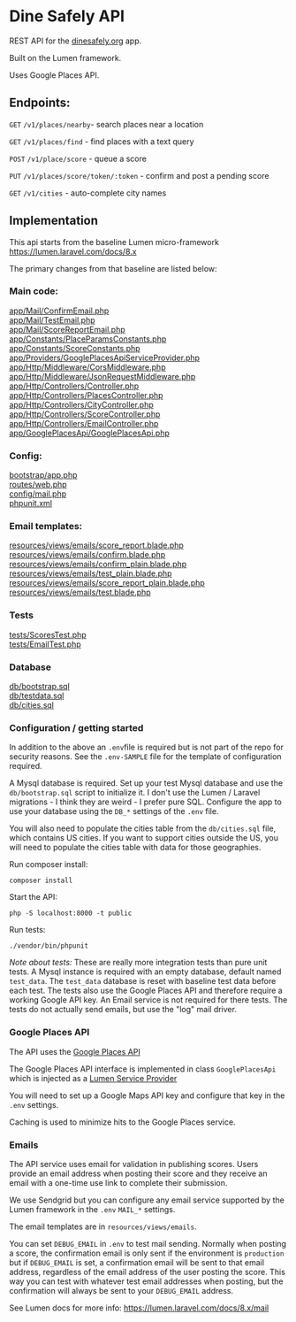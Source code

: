 # Dine Safely API

REST API for the 
[dinesafely.org](https://dinesafely.org) app.

Built on the Lumen framework.

Uses Google Places API.

## Endpoints:

`GET` `/v1/places/nearby`- search places near a location

`GET` ```/v1/places/find``` - find places with a text query

`POST` `/v1/place/score` - queue a score

`PUT` `/v1/places/score/token/:token` - confirm and post a pending score

`GET` `/v1/cities` - auto-complete city names

## Implementation

This api starts from the baseline Lumen micro-framework https://lumen.laravel.com/docs/8.x

The primary changes from that baseline are listed below:

### Main code:

[app/Mail/ConfirmEmail.php](app/Mail/ConfirmEmail.php)  
[app/Mail/TestEmail.php](app/Mail/TestEmail.php)  
[app/Mail/ScoreReportEmail.php](app/Mail/ScoreReportEmail.php)  
[app/Constants/PlaceParamsConstants.php](app/Constants/PlaceParamsConstants.php)  
[app/Constants/ScoreConstants.php](app/Constants/ScoreConstants.php)  
[app/Providers/GooglePlacesApiServiceProvider.php](app/Providers/GooglePlacesApiServiceProvider.php)  
[app/Http/Middleware/CorsMiddleware.php](app/Http/Middleware/CorsMiddleware.php)  
[app/Http/Middleware/JsonRequestMiddleware.php](app/Http/Middleware/JsonRequestMiddleware.php)  
[app/Http/Controllers/Controller.php](app/Http/Controllers/Controller.php)  
[app/Http/Controllers/PlacesController.php](app/Http/Controllers/PlacesController.php)  
[app/Http/Controllers/CityController.php](app/Http/Controllers/CityController.php)  
[app/Http/Controllers/ScoreController.php](app/Http/Controllers/ScoreController.php)  
[app/Http/Controllers/EmailController.php](app/Http/Controllers/EmailController.php)  
[app/GooglePlacesApi/GooglePlacesApi.php](app/GooglePlacesApi/GooglePlacesApi.php)  

### Config:

[bootstrap/app.php](bootstrap/app.php)  
[routes/web.php](routes/web.php)  
[config/mail.php](config/mail.php)  
[phpunit.xml](phpunit.xml)  

### Email templates:

[resources/views/emails/score_report.blade.php](resources/views/emails/score_report.blade.php)  
[resources/views/emails/confirm.blade.php](resources/views/emails/confirm.blade.php)  
[resources/views/emails/confirm_plain.blade.php](resources/views/emails/confirm_plain.blade.php)  
[resources/views/emails/test_plain.blade.php](resources/views/emails/test_plain.blade.php)  
[resources/views/emails/score_report_plain.blade.php](resources/views/emails/score_report_plain.blade.php)
[resources/views/emails/test.blade.php](resources/views/emails/test.blade.php)  

### Tests

[tests/ScoresTest.php](tests/ScoresTest.php)  
[tests/EmailTest.php](tests/EmailTest.php)  

### Database

[db/bootstrap.sql](db/bootstrap.sql)  
[db/testdata.sql](db/testdata.sql)  
[db/cities.sql](db/cities.sql)  

### Configuration / getting started

In addition to the above an `.env`file is required but is not part of the repo for security reasons.
See the `.env-SAMPLE` file for the template of configuration required.

A Mysql database is required. Set up your test Mysql database and use the
`db/bootstrap.sql` script to initialize it. I don't use the Lumen / Laravel migrations - I think they are weird - I prefer pure SQL.
Configure the app to use your database using the `DB_*` settings of the `.env` file.

You will also need to populate the cities table from the `db/cities.sql` file, which contains US cities.
If you want to support cities outside the US, you will need to populate the cities table with data for those geographies. 

Run composer install:

```shell
composer install
```

Start the API:

```shell
php -S localhost:8000 -t public
```

Run tests:

```shell
./vendor/bin/phpunit
```

*Note about tests:* These are really more integration tests than pure unit tests.
A Mysql instance is required with an empty database, default named `test_data`. 
The `test_data` database is reset with baseline test data before each test. 
The tests also use the Google Places API and therefore require a working Google API key.
An Email service is not required for there tests. The tests do
not actually send emails, but use the "log" mail driver.

### Google Places API

The API uses the 
[Google Places API](https://developers.google.com/maps/documentation/places/web-service/overview)

The Google Places API interface is implemented in class `GooglePlacesApi` which is injected as a 
[Lumen Service Provider](https://lumen.laravel.com/docs/8.x/providers)

You will need to set up a Google Maps API key and configure that key in the `.env` settings.

Caching is used to minimize hits to the Google Places service.

### Emails

The API service uses email for validation in publishing scores.
Users provide an email address when posting their score and they receive an email with a one-time use link 
to complete their submission.

We use Sendgrid but you can configure any email service supported by the Lumen framework in the `.env` `MAIL_*` settings.

The email templates are in `resources/views/emails`.

You can set `DEBUG_EMAIL` in `.env` to test mail sending. Normally when posting a score, the
confirmation email is only sent if the environment is `production` but if
`DEBUG_EMAIL` is set, a confirmation email will be sent to that email address, regardless
of the email address of the user posting the score. This way you can test with whatever test email
addresses when posting, but the confirmation will always be sent to your `DEBUG_EMAIL` address.

See Lumen docs for more info: https://lumen.laravel.com/docs/8.x/mail

